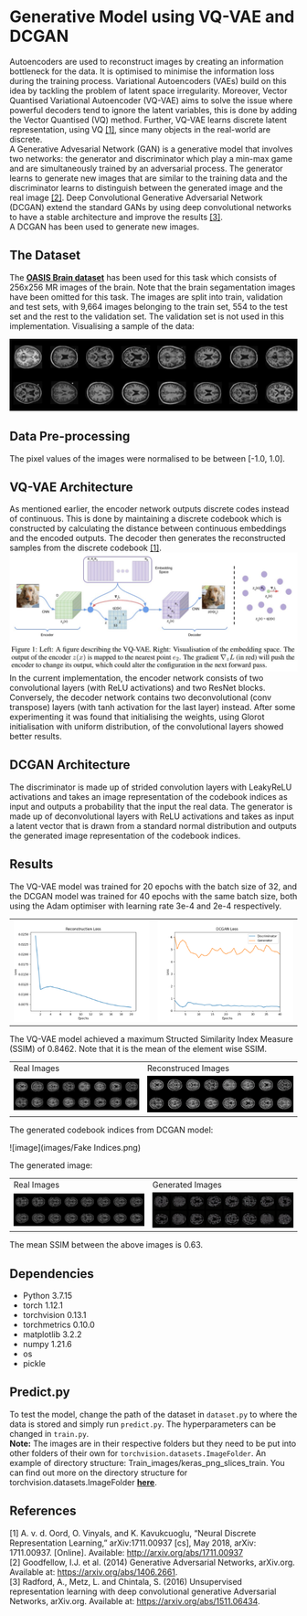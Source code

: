 # Generative Model using VQ-VAE and DCGAN

Autoencoders are used to reconstruct images by creating an information bottleneck for the data. It is optimised to minimise the information loss during the training process. Variational Autoencoders (VAEs) build on this idea by tackling the problem of latent space irregularity. Moreover, Vector Quantised Variational Autoencoder (VQ-VAE) aims to solve the issue where powerful decoders tend to ignore the latent variables, this is done by adding the Vector Quantised (VQ) method. Further, VQ-VAE learns discrete latent representation, using VQ [[1]](#references), since many objects in the real-world are discrete.
<br>
A Generative Advesarial Network (GAN) is a generative model that involves two networks: the generator and discriminator which play a min-max game and are simultaneously trained by an adversarial process. The generator learns to generate new images that are similar to the training data and the discriminator learns to distinguish between the generated image and the real image [[2]](#references). Deep Convolutional Generative Adversarial Network (DCGAN) extend the standard GANs by using deep convolutional networks to have a stable architecture and improve the results [[3]](#references).
<br>
A DCGAN has been used to generate new images.

## The Dataset
The __[OASIS Brain dataset](https://cloudstor.aarnet.edu.au/plus/s/tByzSZzvvVh0hZA/download)__ has been used for this task which consists of 256x256 MR images of the brain. Note that the brain segamentation images have been omitted for this task. The images are split into train, validation and test sets, with 9,664 images belonging to the train set, 554 to the test set and the rest to the validation set. The validation set is not used in this implementation. Visualising a sample of the data:

![image](images/Test.png)

## Data Pre-processing 
The pixel values of the images were normalised to be between [-1.0, 1.0].

## VQ-VAE Architecture
As mentioned earlier, the encoder network outputs discrete codes instead of continuous. This is done by maintaining a discrete codebook which is constructed by calculating the distance between continuous embeddings and the encoded outputs. The decoder then generates the reconstructed samples from the discrete codebook [[1]](#references). 
<br>
![image](images/VQVAE.jpg)
<br>
In the current implementation, the encoder network consists of two convolutional layers (with ReLU activations) and two ResNet blocks. Conversely, the decoder network contains two deconvolutional (conv transpose) layers (with tanh activation for the last layer) instead. After some experimenting it was found that initialising the weights, using Glorot initialisation with uniform distribution, of the convolutional layers showed better results.

## DCGAN Architecture
The discriminator is made up of strided convolution layers with LeakyReLU activations and takes an image representation of the codebook indices as input and outputs a probability that the input the real data. The generator is made up of deconvolutional layers with ReLU activations and takes as input a latent vector that is drawn from a standard normal distribution and outputs the generated image representation of the codebook indices.

## Results
The VQ-VAE model was trained for 20 epochs with the batch size of 32, and the DCGAN model was trained for 40 epochs with the same batch size, both using the Adam optimiser with learning rate 3e-4 and 2e-4 respectively. 

<table>
  <tr>
    <td><img src="images/Loss.png"></td>
    <td><img src="images/DCGAN Loss.png" ></td>
  </tr>
 </table>

The VQ-VAE model achieved a maximum Structed Similarity Index Measure (SSIM) of 0.8462. Note that it is the mean of the element wise SSIM. 

<table>
  <tr>
    <td>Real Images</td>
     <td>Reconstruced Images</td>
  </tr>
  <tr>
    <td><img src="images/Test2.png"></td>
    <td><img src="images/Reconstructed.png"></td>
  </tr>
 </table>

The generated codebook indices from DCGAN model: 

![image](images/Fake Indices.png)

The generated image:

<table>
  <tr>
    <td>Real Images</td>
     <td>Generated Images</td>
  </tr>
  <tr>
    <td><img src="images/Real Images.png"></td>
    <td><img src="images/Fake Images.png"></td>
  </tr>
 </table>

The mean SSIM between the above images is 0.63. 

## Dependencies
* Python 3.7.15
* torch 1.12.1
* torchvision 0.13.1
* torchmetrics 0.10.0
* matplotlib 3.2.2
* numpy 1.21.6
* os
* pickle

## Predict.py

To test the model, change the path of the dataset in `dataset.py` to where the data is stored and simply run `predict.py`. The hyperparameters can be changed in `train.py`.
<br>
**Note:** The images are in their respective folders but they need to be put into other folders of their own for `torchvision.datasets.ImageFolder`. An example of directory structure: Train_images/keras_png_slices_train. You can find out more on the directory structure for torchvision.datasets.ImageFolder __[here](https://pytorch.org/vision/stable/datasets.html)__.

## References
[1] A. v. d. Oord, O. Vinyals, and K. Kavukcuoglu, “Neural Discrete Representation Learning,” arXiv:1711.00937 [cs], May 2018, arXiv: 1711.00937. [Online]. Available: http://arxiv.org/abs/1711.00937
<br>
[2] Goodfellow, I.J. et al. (2014) Generative Adversarial Networks, arXiv.org. Available at: https://arxiv.org/abs/1406.2661. 
<br> 
[3] Radford, A., Metz, L. and Chintala, S. (2016) Unsupervised representation learning with deep convolutional generative Adversarial Networks, arXiv.org. Available at: https://arxiv.org/abs/1511.06434. 